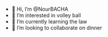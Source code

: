 - 👋 Hi, I’m @NourBACHA
- 👀 I’m interested in volley ball
- 🌱 I’m currently learning the law
- 💞️ I’m looking to collaborate on dinner


<!---
NourBACHA/NourBACHA is a ✨ special ✨ repository because its `README.md` (this file) appears on your GitHub profile.
You can click the Preview link to take a look at your changes.
--->
